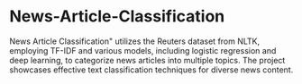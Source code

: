 # News-Article-Classification
News Article Classification" utilizes the Reuters dataset from NLTK, employing TF-IDF and various models, including logistic regression and deep learning, to categorize news articles into multiple topics. The project showcases effective text classification techniques for diverse news content.
